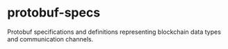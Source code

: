 # protobuf-specs
Protobuf specifications and definitions representing blockchain data types and communication channels.
